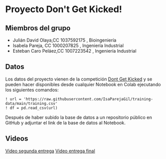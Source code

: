 # Proyecto Don't Get Kicked!

## Miembros del grupo 

- Julián David Olaya,CC 1037592175 , Bioingeniería 
- Isabela Pareja, CC 1000207825 , Ingeniería Industrial
- Esteban Caro Peláez,CC 1007223542 , Ingeniería Industrial 

## Datos
Los datos del proyecto vienen de la competición [Dont Get Kicked](https://www.kaggle.com/competitions/DontGetKicked/overview) y se pueden hacer disponibles desde cualquier Notebook en Colab ejecutando los siguientes comandos: 


``` 
! url = 'https://raw.githubusercontent.com/IsaParejaGil/training-data/main/training.csv'
! df = pd.read_csv(url)

```

Después de haber subido la base de datos a un repositorio público en GitHub y adjuntar el link de la base de datos al Notebook. 


## Videos
[Video segunda entrega](https://youtu.be/G1pKKKqYmNY)
[Video entrega final](https://www.youtube.com/watch?v=vp5JswbwXR8)
